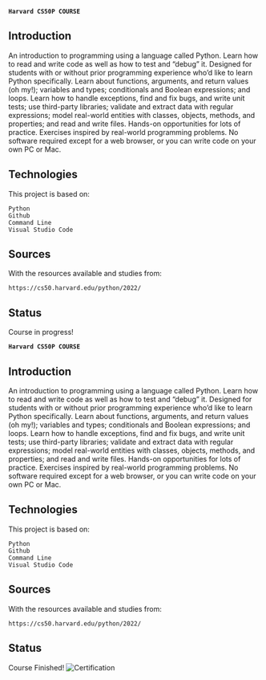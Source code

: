 **`Harvard CS50P COURSE`**

## Introduction

An introduction to programming using a language called Python. Learn how to read and write code as well as how to test and “debug” it. Designed for students with or without prior programming experience who’d like to learn Python specifically. Learn about functions, arguments, and return values (oh my!); variables and types; conditionals and Boolean expressions; and loops. Learn how to handle exceptions, find and fix bugs, and write unit tests; use third-party libraries; validate and extract data with regular expressions; model real-world entities with classes, objects, methods, and properties; and read and write files. Hands-on opportunities for lots of practice. Exercises inspired by real-world programming problems. No software required except for a web browser, or you can write code on your own PC or Mac.

## Technologies

This project is based on:

    Python
    Github
    Command Line
    Visual Studio Code


## Sources

With the resources available and studies from:

    https://cs50.harvard.edu/python/2022/

## Status

Course in progress!

**`Harvard CS50P COURSE`**

## Introduction

An introduction to programming using a language called Python. Learn how to read and write code as well as how to test and “debug” it. Designed for students with or without prior programming experience who’d like to learn Python specifically. Learn about functions, arguments, and return values (oh my!); variables and types; conditionals and Boolean expressions; and loops. Learn how to handle exceptions, find and fix bugs, and write unit tests; use third-party libraries; validate and extract data with regular expressions; model real-world entities with classes, objects, methods, and properties; and read and write files. Hands-on opportunities for lots of practice. Exercises inspired by real-world programming problems. No software required except for a web browser, or you can write code on your own PC or Mac.

## Technologies

This project is based on:

    Python
    Github
    Command Line
    Visual Studio Code

## Sources

With the resources available and studies from:

    https://cs50.harvard.edu/python/2022/

## Status

Course Finished!
![Certification](https://certificates.cs50.io/c6d3663c-866f-42e2-81d4-896e97ace537.png)
